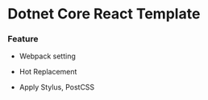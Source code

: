 # Dotnet Core React Template


### Feature

- Webpack setting

- Hot Replacement

- Apply Stylus, PostCSS